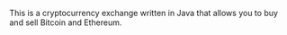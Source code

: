 This is a cryptocurrency exchange written in Java that allows you to buy and sell Bitcoin and Ethereum. 
